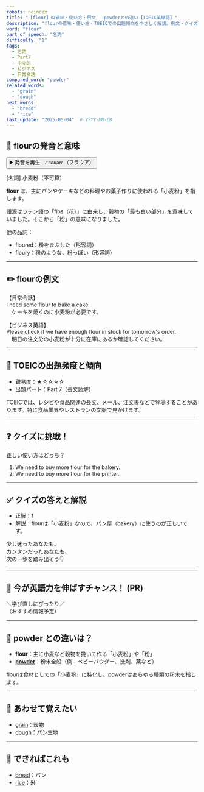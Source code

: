 ```yaml
---
robots: noindex
title: "【flour】の意味・使い方・例文 ― powderとの違い【TOEIC英単語】"
description: "flourの意味・使い方・TOEICでの出題傾向をやさしく解説。例文・クイズ付きでpowderとの違いもわかりやすく学べます。"
word: "flour"
part_of_speech: "名詞"
difficulty: "1"
tags:
  - 名詞
  - Part7
  - 中立的
  - ビジネス
  - 日常会話
compared_word: "powder"
related_words:
  - "grain"
  - "dough"
next_words:
  - "bread"
  - "rice"
last_update: "2025-05-04"  # YYYY-MM-DD
---
```


## 🔰 flourの発音と意味

<button class="play-audio" onclick="playTTS('flour')">
  <span class="play-audio-main">
    ▶️ 発音を再生　/ˈflaʊər/
  </span>
  <span class="play-audio-sub">
    （フラウア）
  </span>
</button>

[名詞] 小麦粉（不可算）

**flour** は、主にパンやケーキなどの料理やお菓子作りに使われる「小麦粉」を指します。

語源はラテン語の「flos（花）」に由来し、穀物の「最も良い部分」を意味していました。そこから「粉」の意味になりました。

他の品詞：  
- floured：粉をまぶした（形容詞）
- floury：粉のような、粉っぽい（形容詞）

---

## ✏️ flourの例文

【日常会話】  
I need some flour to bake a cake.  
　ケーキを焼くのに小麦粉が必要です。

【ビジネス英語】  
Please check if we have enough flour in stock for tomorrow's order.  
　明日の注文分の小麦粉が十分に在庫にあるか確認してください。

---

## 🎯 TOEICの出題頻度と傾向

- 難易度：★☆☆☆☆
- 出題パート：Part 7（長文読解）

TOEICでは、レシピや食品関連の長文、メール、注文書などで登場することがあります。特に食品業界やレストランの文脈で見かけます。

---

## ❓ クイズに挑戦！

正しい使い方はどっち？

1. We need to buy more flour for the bakery.  
2. We need to buy more flour for the printer.

---

## ✅ クイズの答えと解説

- 正解：**1**
- 解説：flourは「小麦粉」なので、パン屋（bakery）に使うのが正しいです。

少し迷ったあなたも、  
カンタンだったあなたも、  
次の一歩を踏み出そう👇️

---

## 🚀 今が英語力を伸ばすチャンス！ (PR)

<div class="info-center">
＼学び直しにぴったり／<br>  
（おすすめ情報予定）
</div>

---

## 🤔  powder との違いは？

- **flour**：主に小麦など穀物を挽いて作る「小麦粉」や「粉」
- **[powder](/word/powder)**：粉末全般（例：ベビーパウダー、洗剤、薬など）

flourは食材としての「小麦粉」に特化し、powderはあらゆる種類の粉末を指します。

---

## 🧩 あわせて覚えたい

- [grain](/word/grain)：穀物
- [dough](/word/dough)：パン生地

---

## 📖 できればこれも

- [bread](/word/bread)：パン
- [rice](/word/rice)：米

<!-- cvid: aid20_bid41 -->
